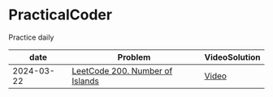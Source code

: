 # PracticalCoder
Practice daily 

date | Problem | VideoSolution 
--- | --- | ---
2024-03-22 | [LeetCode 200. Number of Islands](https://leetcode.com/problems/number-of-islands/) | [Video](https://www.youtube.com/watch?v=np5TvRNaPTs)
